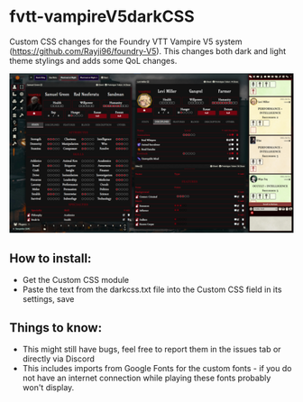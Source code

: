 # fvtt-vampireV5darkCSS
Custom CSS changes for the Foundry VTT Vampire V5 system (https://github.com/Rayji96/foundry-V5). This changes both dark and light theme stylings and adds some QoL changes.

![My Image](image.png "Preview")

## How to install:
- Get the Custom CSS module
- Paste the text from the darkcss.txt file into the Custom CSS field in its settings, save

## Things to know:
- This might still have bugs, feel free to report them in the issues tab or directly via Discord
- This includes imports from Google Fonts for the custom fonts - if you do not have an internet connection while playing these fonts probably won't display.
